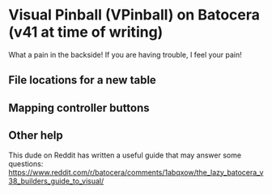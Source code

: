 # Visual Pinball (VPinball) on Batocera (v41 at time of writing)

What a pain in the backside!  If you are having trouble, I feel your pain!

## File locations for a new table

## Mapping controller buttons

## Other help
This dude on Reddit has written a useful guide that may answer some questions: https://www.reddit.com/r/batocera/comments/1abqxow/the_lazy_batocera_v38_builders_guide_to_visual/
